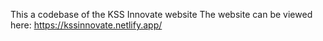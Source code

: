 This a codebase of the KSS Innovate website
The website can be viewed here: https://kssinnovate.netlify.app/

